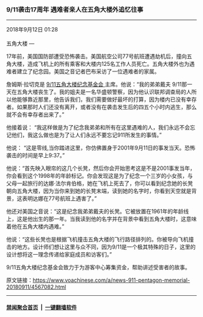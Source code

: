 ### 9/11袭击17周年 遇难者亲人在五角大楼外追忆往事
------------------------

<div class="published">
 <span class="date" title="中国时间">
  <time datetime="2018-09-12T01:28:17+08:00">
   2018年9月12日 01:28
  </time>
 </span>
</div>
<br/>
<div class="wsw">
 <span class="dateline">
  五角大楼 —
 </span>
 <p>
  17年前，美国国防部遭受恐怖袭击。美国航空公司77号航班遭遇劫机后，撞向五角大楼，造成飞机上的所有乘客和大楼内125名工作人员死亡。五角大楼外也为遇难者建立了纪念园。美国之音记者巴布采访了一位遇难者的家属。
 </p>
 <p>
  詹姆斯·拉切克是
  <a class="wsw__a" href="https://pentagonmemorial.org/" target="_blank">
   9/11五角大楼纪念基金会
  </a>
  主席。他说：“我的弟弟戴夫 9/11那一天在五角大楼丧生了。我的姐夫是一名华盛顿警察，因为他认识联邦调查局的人所以他能够靠近那里，他告诉我们，我们需要做好最坏的打算，因为楼内已没有幸存者。如果那时人们还没有离开，或者没有在袭击发生后的四五个小时内逃生，那么就不会有幸存者出来了。”
 </p>
 <p>
  他接着说： “我这样做是为了纪念我弟弟和所有在这里遇难的人，我们永远不会忘记他们，我这么做也是为了让人们永远不要忘记911所发生的事情。”
 </p>
 <p>
  他说： “这是零线,当你踏进这里，你仿佛置身于2001年9月11日的事发当天。恐怖袭击的时间是早上9:37。”
 </p>
 <p>
  他说：“首先映入眼帘的这几个长凳，然后你会开始思考这是不是2001事发当年，你会看到这个1998年的年龄标记。你会发现这是为了纪念一个三岁的小女孩，与父母一起旅行的达娜·法尔肯伯格，她在飞机上死去了，你可以看到纪念她的长凳朝向五角大楼，因为当你来到她的长凳末端，读到她的名字时，你看到天空就是背景，这表明达娜在77号航班上遇害了。”
 </p>
 <p>
  他还对美国之音说：“这是纪念我弟弟戴夫的长凳。它被放置在1961年的年龄线上，这是他出生的那一年。当我读到他的名字并在背景中看到五角大楼时，这意味着他在五角大楼内遇难。”
 </p>
 <p>
  他说：“这些长凳也是根据飞机撞击五角大楼的飞行路径排列的。你被导向飞机撞击的地方。设计师们想让这里与众不同，因为9/11是一个极其特殊的日子，这里的设计想将这一理念传递给家庭成员和访客们。”
 </p>
 <p>
  9/11五角大楼纪念基金会致力于为游客中心筹集资金，帮助讲述受害者的故事。
 </p>
</div>

原文链接：https://www.voachinese.com/a/news-911-pentagon-memorial-20180911/4567082.html


------------------------
#### [禁闻聚合首页](https://github.com/gfw-breaker/banned-news/blob/master/README.md) &nbsp;|&nbsp;  [一键翻墙软件](https://github.com/gfw-breaker/nogfw/blob/master/README.md)